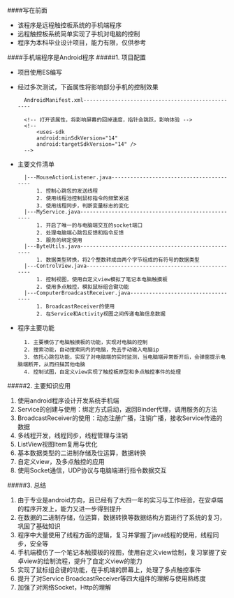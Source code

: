 ####写在前面

* 该程序是远程触控板系统的手机端程序
* 远程触控板系统简单实现了手机对电脑的控制
* 程序为本科毕业设计项目，能力有限，仅供参考

####手机端程序是Android程序
#####1. 项目配置
* 项目使用ES编写
* 经过多次测试，下面属性将影响部分手机的控制效果

        
        AndroidManifest.xml--------------------------------------------------
        
        <!-- 打开该属性，将影响屏幕的回掉速度，指针会跳跃，影响体验 -->
        <!--
            <uses-sdk
            android:minSdkVersion="14"
            android:targetSdkVersion="14" />
        -->
        
* 主要文件清单

        |---MouseActionListener.java-----------------------------------------
            1. 控制心跳包的发送线程
            2. 使用线程池控制鼠标指令的频繁发送
            3. 使用线程同步，判断变量标志的变化
        |---MyService.java---------------------------------------------------
            1. 开启了唯一的与电脑端交互的socket端口
            2. 处理电脑端心跳包反馈和指令反馈
            3. 服务的绑定使用
        |---ByteUtils.java---------------------------------------------------
            1. 数据类型转换，将2个整数转成由两个字节组成的有符号的数据类型
        |---ControlView.java-------------------------------------------------
            1. 控制视图，使用自定义view模拟了笔记本电脑触摸板
            2. 使用多点触控，模拟鼠标组合键功能
        |---ComputerBroadcastReceiver.java-----------------------------------
            1. BroadcastReceiver的使用
            2. 在Service和Activity视图之间传递电脑信息数据

* 程序主要功能

        1. 主要模仿了电脑触摸板的功能，实现对电脑的控制
        2. 搜索功能，自动搜索网内的电脑，免去手动输入电脑ip 
        3. 依托心跳包功能，实现了对电脑端的实时监测，当电脑端异常断开后，会弹窗提示电脑端断开，从而扫描其他电脑
        4. 控制试图，自定义view实现了触控板原型和多点触控事件的处理


#####2. 主要知识应用
1. 使用android程序设计开发系统手机端
2. Service的创建与使用：绑定方式启动，返回Binder代理，调用服务的方法
3. BroadcastReceiver的使用：动态注册广播，注销广播，接收Service传递的数据
4. 多线程开发，线程同步，线程管理与注销
5. ListView视图Item复用与优化
6. 基本数据类型的二进制存储及位运算，数据转换
7. 自定义view，及多点触控的应用
8. 使用Socket通信，UDP协议与电脑端进行指令数据交互


#####3. 总结

1. 由于专业是android方向，且已经有了大四一年的实习与工作经验，在安卓端的程序开发上，能力又进一步得到提升
2. 在数据的二进制存储，位运算，数据转换等数据结构方面进行了系统的复习，巩固了基础知识
3. 程序中大量使用了线程方面的逻辑，复习并掌握了java线程的使用，线程同步，安全等
4. 手机端模仿了一个笔记本触摸板的视图，使用自定义view绘制，复习掌握了安卓view的绘制流程，提升了自定义view的能力
5. 实现了鼠标组合键的功能，在手机端的屏幕上，处理了多点触控事件
6. 提升了对Service BroadcastReceiver等四大组件的理解与使用熟练度
7. 加强了对网络Socket，Http的理解